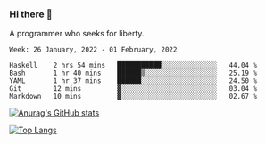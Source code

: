 ### Hi there 👋

<!--
**shejialuo/shejialuo** is a ✨ _special_ ✨ repository because its `README.md` (this file) appears on your GitHub profile.

Here are some ideas to get you started:

- 🔭 I’m currently working on ...
- 🌱 I’m currently learning ...
- 👯 I’m looking to collaborate on ...
- 🤔 I’m looking for help with ...
- 💬 Ask me about ...
- 📫 How to reach me: ...
- 😄 Pronouns: ...
- ⚡ Fun fact: ...
-->

A programmer who seeks for liberty.

<!--START_SECTION:waka-->
```text
Week: 26 January, 2022 - 01 February, 2022

Haskell    2 hrs 54 mins   ███████████░░░░░░░░░░░░░░   44.04 % 
Bash       1 hr 40 mins    ██████▒░░░░░░░░░░░░░░░░░░   25.19 % 
YAML       1 hr 37 mins    ██████░░░░░░░░░░░░░░░░░░░   24.50 % 
Git        12 mins         ▓░░░░░░░░░░░░░░░░░░░░░░░░   03.04 % 
Markdown   10 mins         ▓░░░░░░░░░░░░░░░░░░░░░░░░   02.67 % 
```
<!--END_SECTION:waka-->

[![Anurag's GitHub stats](https://github-readme-stats.vercel.app/api?username=shejialuo&show_icons=true&theme=dracula)](https://github.com/anuraghazra/github-readme-stats)

[![Top Langs](https://github-readme-stats.vercel.app/api/top-langs/?username=shejialuo&layout=compact&hide=javascript,html,css,typescript,tex)](https://github.com/anuraghazra/github-readme-stats)
